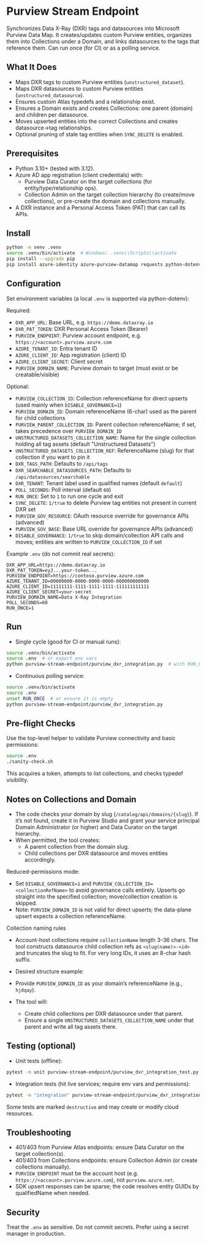 # Purview Stream Endpoint

Synchronizes Data X-Ray (DXR) tags and datasources into Microsoft Purview Data Map. It creates/updates custom Purview entities, organizes them into Collections under a Domain, and links datasources to the tags that reference them. Can run once (for CI) or as a polling service.

## What It Does
- Maps DXR tags to custom Purview entities (`unstructured_dataset`).
- Maps DXR datasources to custom Purview entities (`unstructured_datasource`).
- Ensures custom Atlas typedefs and a relationship exist.
- Ensures a Domain exists and creates Collections: one parent (domain) and children per datasource.
- Moves upserted entities into the correct Collections and creates datasource→tag relationships.
- Optional pruning of stale tag entities when `SYNC_DELETE` is enabled.

## Prerequisites
- Python 3.10+ (tested with 3.12).
- Azure AD app registration (client credentials) with:
  - Purview Data Curator on the target collections (for entity/type/relationship ops).
  - Collection Admin on the target collection hierarchy (to create/move collections), or pre-create the domain and collections manually.
- A DXR instance and a Personal Access Token (PAT) that can call its APIs.

## Install
```bash
python -m venv .venv
source .venv/bin/activate  # Windows: .venv\\Scripts\\activate
pip install --upgrade pip
pip install azure-identity azure-purview-datamap requests python-dotenv
```

## Configuration
Set environment variables (a local `.env` is supported via python-dotenv):

Required:
- `DXR_APP_URL`: Base URL, e.g. `https://demo.dataxray.io`
- `DXR_PAT_TOKEN`: DXR Personal Access Token (Bearer)
- `PURVIEW_ENDPOINT`: Purview account endpoint, e.g. `https://<account>.purview.azure.com`
- `AZURE_TENANT_ID`: Entra tenant ID
- `AZURE_CLIENT_ID`: App registration (client) ID
- `AZURE_CLIENT_SECRET`: Client secret
- `PURVIEW_DOMAIN_NAME`: Purview domain to target (must exist or be creatable/visible)

 Optional:
 - `PURVIEW_COLLECTION_ID`: Collection referenceName for direct upserts (used mainly when `DISABLE_GOVERNANCE=1`)
 - `PURVIEW_DOMAIN_ID`: Domain referenceName (6-char) used as the parent for child collections
- `PURVIEW_PARENT_COLLECTION_ID`: Parent collection referenceName; if set, takes precedence over `PURVIEW_DOMAIN_ID`
- `UNSTRUCTURED_DATASETS_COLLECTION_NAME`: Name for the single collection holding all tag assets (default "Unstructured Datasets")
- `UNSTRUCTURED_DATASETS_COLLECTION_REF`: ReferenceName (slug) for that collection if you want to pin it
- `DXR_TAGS_PATH`: Defaults to `/api/tags`
- `DXR_SEARCHABLE_DATASOURCES_PATH`: Defaults to `/api/datasources/searchable`
- `DXR_TENANT`: Tenant label used in qualified names (default `default`)
- `POLL_SECONDS`: Poll interval (default `60`)
- `RUN_ONCE`: Set to `1` to run one cycle and exit
- `SYNC_DELETE`: `1/true` to delete Purview tag entities not present in current DXR set
- `PURVIEW_GOV_RESOURCE`: OAuth resource override for governance APIs (advanced)
- `PURVIEW_GOV_BASE`: Base URL override for governance APIs (advanced)
- `DISABLE_GOVERNANCE`: `1/true` to skip domain/collection API calls and moves; entities are written to `PURVIEW_COLLECTION_ID` if set

Example `.env` (do not commit real secrets):
```dotenv
DXR_APP_URL=https://demo.dataxray.io
DXR_PAT_TOKEN=eyJ...your-token...
PURVIEW_ENDPOINT=https://contoso.purview.azure.com
AZURE_TENANT_ID=00000000-0000-0000-0000-000000000000
AZURE_CLIENT_ID=11111111-1111-1111-1111-111111111111
AZURE_CLIENT_SECRET=your-secret
PURVIEW_DOMAIN_NAME=Data X-Ray Integration
POLL_SECONDS=60
RUN_ONCE=1
```

## Run
- Single cycle (good for CI or manual runs):
```bash
source .venv/bin/activate
source .env  # or export env vars
python purview-stream-endpoint/purview_dxr_integration.py  # with RUN_ONCE=1 set
```
- Continuous polling service:
```bash
source .venv/bin/activate
source .env
unset RUN_ONCE  # or ensure it is empty
python purview-stream-endpoint/purview_dxr_integration.py
```

## Pre‑flight Checks
Use the top-level helper to validate Purview connectivity and basic permissions:
```bash
source .env
./sanity-check.sh
```
This acquires a token, attempts to list collections, and checks typedef visibility.

## Notes on Collections and Domain
- The code checks your domain by slug (`/catalog/api/domains/{slug}`). If it’s not found, create it in Purview Studio and grant your service principal Domain Administrator (or higher) and Data Curator on the target hierarchy.
- When permitted, the tool creates:
  - A parent collection from the domain slug.
  - Child collections per DXR datasource and moves entities accordingly.

 Reduced-permissions mode:
 - Set `DISABLE_GOVERNANCE=1` and `PURVIEW_COLLECTION_ID=<collectionRefName>` to avoid governance calls entirely. Upserts go straight into the specified collection; move/collection creation is skipped.
- Note: `PURVIEW_DOMAIN_ID` is not valid for direct upserts; the data-plane upsert expects a collection referenceName.

Collection naming rules
- Account-host collections require `collectionName` length 3–36 chars. The tool constructs datasource child collection refs as `<slug(name)>-<id>` and truncates the slug to fit. For very long IDs, it uses an 8-char hash suffix.

- Desired structure example:
- Provide `PURVIEW_DOMAIN_ID` as your domain’s referenceName (e.g., `hjdqay`).
- The tool will:
  - Create child collections per DXR datasource under that parent.
  - Ensure a single `UNSTRUCTURED_DATASETS_COLLECTION_NAME` under that parent and write all tag assets there.

## Testing (optional)
- Unit tests (offline):
```bash
pytest -m unit purview-stream-endpoint/purview_dxr_integration_test.py -q
```
- Integration tests (hit live services; require env vars and permissions):
```bash
pytest -m "integration" purview-stream-endpoint/purview_dxr_integration_test.py -q
```
Some tests are marked `destructive` and may create or modify cloud resources.

## Troubleshooting
- 401/403 from Purview Atlas endpoints: ensure Data Curator on the target collection(s).
- 401/403 from Collections endpoints: ensure Collection Admin (or create collections manually).
- `PURVIEW_ENDPOINT` must be the account host (e.g. `https://<account>.purview.azure.com`), not `purview.azure.net`.
- SDK upsert responses can be sparse; the code resolves entity GUIDs by qualifiedName when needed.

## Security
Treat the `.env` as sensitive. Do not commit secrets. Prefer using a secret manager in production.
